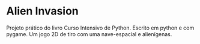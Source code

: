 # Alien Invasion
Projeto prático do livro Curso Intensivo de Python.
Escrito em python e com pygame.
Um jogo 2D de tiro com uma nave-espacial e alienígenas.
